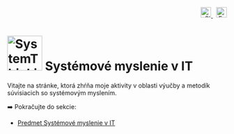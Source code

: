 <div align="right">
  <a href="/sk/">
    <img src="https://cdn.jsdelivr.net/gh/hjnilsson/country-flags/svg/sk.svg" alt="Slovensky" width="24" />
  </a>
  &nbsp;
  <a href="/en/">
    <img src="https://cdn.jsdelivr.net/gh/hjnilsson/country-flags/svg/gb.svg" alt="English" width="24" />
  </a>
</div>


<p align="center">
<H1>
  <img src="..//assets/img/3rstext.png" alt="SystemThinking Logo" width="80"/> 
  <B> Systémové myslenie v IT </B>
  </H1>
</p>



Vitajte na stránke, ktorá zhŕňa moje aktivity v oblasti výučby a metodík súvisiacich so systémovým myslením.

➡️ Pokračujte do sekcie:

- [Predmet Systémové myslenie v IT](sk/class_SystemThinkingInIT/)
